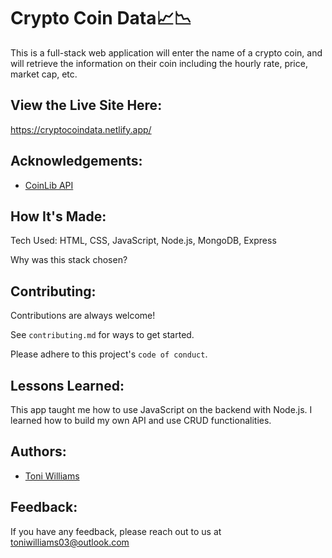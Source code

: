 # Crypto Coin Data📈📉

This is a full-stack web application will enter the name of a crypto coin, and will retrieve the information on their coin including the hourly rate, price, market cap, etc.

## View the Live Site Here: 
https://cryptocoindata.netlify.app/

## Acknowledgements:
 - [CoinLib API](https://coinlib.io/apidocs)

## How It's Made:
Tech Used: HTML, CSS, JavaScript, Node.js, MongoDB, Express

Why was this stack chosen?


## Contributing:

Contributions are always welcome!

See `contributing.md` for ways to get started.

Please adhere to this project's `code of conduct`.

## Lessons Learned:
This app taught me how to use JavaScript on the backend with Node.js. I learned how to build my own API and use CRUD functionalities.

## Authors:

- [Toni Williams](https://www.github.com/toniwilliams1)

## Feedback:

If you have any feedback, please reach out to us at toniwilliams03@outlook.com
